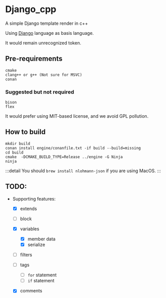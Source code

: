 # Django_cpp
A simple Django template render in c++ 

Using [Django](https://docs.djangoproject.com/en/4.1/ref/templates/language/) language as basis language.

It would remain unrecognized token.

## Pre-requirements
```
cmake
clang++ or g++ (Not sure for MSVC)
conan
```

### Suggested but not required
```
bison
flex
``` 

It would prefer using MIT-based license, and we avoid GPL pollution.


## How to build
```shell=
mkdir build
conan install engine/conanfile.txt -if build --build=missing
cd build
cmake  -DCMAKE_BUILD_TYPE=Release ../engine -G Ninja
ninja
```

:::detail
You should `brew install nlohmann-json` if you are using MacOS.
:::

## TODO:
- Supporting features:
    - [x] extends
    - [ ] block
    - [x] variables
        - [x] member data
        - [x] serialize
    - [ ] filters
    - [ ] tags
        - [ ] `for` statement
        - [ ] `if` statement
    - [x] comments

